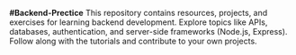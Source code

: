 **#Backend-Prectice**
This repository contains resources, projects, and exercises for learning backend development. Explore topics like APIs, databases, authentication, and server-side frameworks (Node.js, Express). Follow along with the tutorials and contribute to your own projects.
